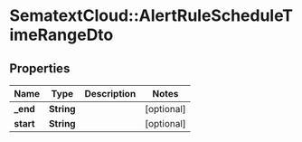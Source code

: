 # SematextCloud::AlertRuleScheduleTimeRangeDto

## Properties
Name | Type | Description | Notes
------------ | ------------- | ------------- | -------------
**_end** | **String** |  | [optional]
**start** | **String** |  | [optional]
